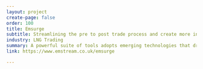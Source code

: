 ```yaml
---
layout: project
create-page: false
order: 100
title: Emsurge
subtitle: Streamlining the pre to post trade process and create more interactive, efficient LNG networks
industry: LNG Trading
summary: A powerful suite of tools adopts emerging technologies that dramatically improve how LNG is traded.
link: https://www.emstream.co.uk/emsurge

---
```

